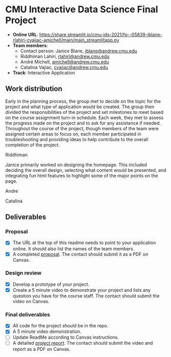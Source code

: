 # CMU Interactive Data Science Final Project

* **Online URL**:  https://share.streamlit.io/cmu-ids-2021/fp--05839-jblane-rlahiri-cvajiac-amichell/main/main_streamlitapp.py
* **Team members**:
  * Contact person: Janice Blane, jblane@andrew.cmu.edu
  * Riddhiman Lahiri, rlahiri@andrew.cmu.edu
  * André Michell, amichell@andrew.cmu.edu
  * Catalina Vajiac, cvajiac@andrew.cmu.edu
* **Track**: Interactive Application

## Work distribution

Early in the planning process, the group met to decide on the topic for the project and what type of application would be created. The group then divided the responsibilities of the project and set milestones to meet based on the course assignment turn-in schedule. Each week, they met to assess the progress made on the project and to ask for any assistance if needed. Throughout the course of the project, though members of the team were assigned certain areas to focus on, each member participated in troubleshooting and providing ideas to help contribute to the overall completion of the project.

Riddhiman

Janice primarily worked on designing the homepage. This included deciding the overall design, selecting what content would be presented, and integrating fun html features to highlight some of the major points on the page.

Andre

Catalina

## Deliverables

### Proposal

- [X] The URL at the top of this readme needs to point to your application online. It should also list the names of the team members.
- [X] A completed [proposal](Proposal.md). The contact should submit it as a PDF on Canvas.

### Design review

- [X] Develop a prototype of your project.
- [X] Create a 5 minute video to demonstrate your project and lists any question you have for the course staff. The contact should submit the video on Canvas.

### Final deliverables

- [X] All code for the project should be in the repo.
- [X] A 5 minute video demonstration.
- [ ] Update ReadMe according to Canvas instructions.
- [ ] A detailed [project report](Report.md). The contact should submit the video and report as a PDF on Canvas.
